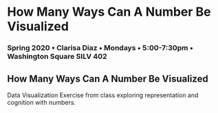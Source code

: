 # How Many Ways Can A Number Be Visualized

### Spring 2020 • Clarisa Diaz • Mondays • 5:00-7:30pm • Washington Square SILV 402

## How Many Ways Can A Number Be Visualized 

Data Visualization Exercise from class exploring representation and cognition with numbers.